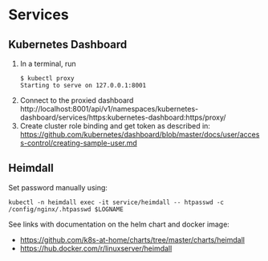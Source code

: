 # Services

## Kubernetes Dashboard

1. In a terminal, run
   ```
   $ kubectl proxy
   Starting to serve on 127.0.0.1:8001
   ```
2. Connect to the proxied dashboard
   http://localhost:8001/api/v1/namespaces/kubernetes-dashboard/services/https:kubernetes-dashboard:https/proxy/
3. Create cluster role binding and get token as described in:
   https://github.com/kubernetes/dashboard/blob/master/docs/user/access-control/creating-sample-user.md

## Heimdall

Set password manually using:
```
kubectl -n heimdall exec -it service/heimdall -- htpasswd -c /config/nginx/.htpasswd $LOGNAME
```

See links with documentation on the helm chart and docker image:
* https://github.com/k8s-at-home/charts/tree/master/charts/heimdall
* https://hub.docker.com/r/linuxserver/heimdall
